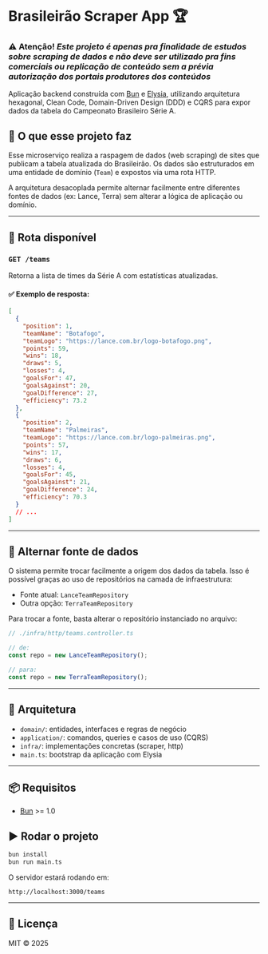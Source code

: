 # Brasileirão Scraper App 🏆

### ⚠️ Atenção! _Este projeto é apenas pra finalidade de estudos sobre scraping de dados e não deve ser utilizado pra fins comerciais ou replicação de conteúdo sem a prévia autorização dos portais produtores dos conteúdos_

Aplicação backend construída com [Bun](https://bun.sh/) e [Elysia](https://elysiajs.com/), utilizando arquitetura hexagonal, Clean Code, Domain-Driven Design (DDD) e CQRS para expor dados da tabela do Campeonato Brasileiro Série A.

## 📌 O que esse projeto faz

Esse microserviço realiza a raspagem de dados (web scraping) de sites que publicam a tabela atualizada do Brasileirão. Os dados são estruturados em uma entidade de domínio (`Team`) e expostos via uma rota HTTP.

A arquitetura desacoplada permite alternar facilmente entre diferentes fontes de dados (ex: Lance, Terra) sem alterar a lógica de aplicação ou domínio.

---

## 🚀 Rota disponível

### `GET /teams`

Retorna a lista de times da Série A com estatísticas atualizadas.

#### ✅ Exemplo de resposta:

```json
[
  {
    "position": 1,
    "teamName": "Botafogo",
    "teamLogo": "https://lance.com.br/logo-botafogo.png",
    "points": 59,
    "wins": 18,
    "draws": 5,
    "losses": 4,
    "goalsFor": 47,
    "goalsAgainst": 20,
    "goalDifference": 27,
    "efficiency": 73.2
  },
  {
    "position": 2,
    "teamName": "Palmeiras",
    "teamLogo": "https://lance.com.br/logo-palmeiras.png",
    "points": 57,
    "wins": 17,
    "draws": 6,
    "losses": 4,
    "goalsFor": 45,
    "goalsAgainst": 21,
    "goalDifference": 24,
    "efficiency": 70.3
  }
  // ...
]
```

---

## 🔁 Alternar fonte de dados

O sistema permite trocar facilmente a origem dos dados da tabela. Isso é possível graças ao uso de repositórios na camada de infraestrutura:

- Fonte atual: `LanceTeamRepository`
- Outra opção: `TerraTeamRepository`

Para trocar a fonte, basta alterar o repositório instanciado no arquivo:

```ts
// ./infra/http/teams.controller.ts

// de:
const repo = new LanceTeamRepository();

// para:
const repo = new TerraTeamRepository();
```

---

## 🧱 Arquitetura

- `domain/`: entidades, interfaces e regras de negócio
- `application/`: comandos, queries e casos de uso (CQRS)
- `infra/`: implementações concretas (scraper, http)
- `main.ts`: bootstrap da aplicação com Elysia

---

## 📦 Requisitos

- [Bun](https://bun.sh/) >= 1.0

## ▶️ Rodar o projeto

```bash
bun install
bun run main.ts
```

O servidor estará rodando em:

```
http://localhost:3000/teams
```

---

## 📄 Licença

MIT © 2025
